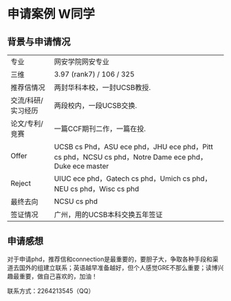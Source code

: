 # 申请案例 W同学

## 背景与申请情况

|  |  |
|  ----  | ----  |
| 专业  | 网安学院网安专业 |
| 三维 | 3.97 (rank7) / 106 / 325 |
| 推荐信情况 | 两封华科本校，一封UCSB教授. |
| 交流/科研/实习经历 | 两段校内，一段UCSB交换. |
| 论文/专利/竞赛 | 一篇CCF期刊二作，一篇在投. |
| Offer | UCSB cs Phd，ASU ece phd，JHU ece phd，Pitt cs phd，NCSU cs phd，Notre Dame ece phd，Duke ece master |
| Reject | UIUC ece phd，Gatech cs phd，Umich cs phd，NEU cs phd，Wisc cs phd |
| 最终去向 | NCSU cs phd |
| 签证情况 | 广州，用的UCSB本科交换五年签证 |

## 申请感想

对于申请phd，推荐信和connection是最重要的，要胆子大，争取各种手段和渠道去国外的组建立联系；英语越早准备越好，但个人感觉GRE不那么重要；读博兴趣最重要，做自己喜欢的，加油！

联系方式：2264213545（QQ）
